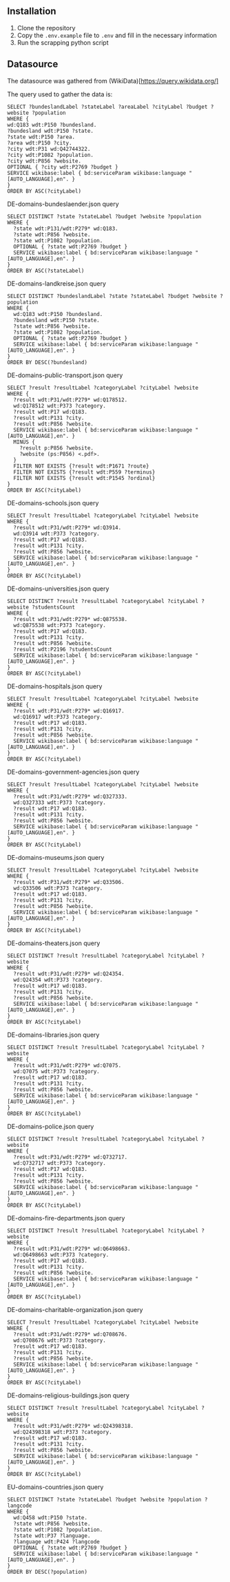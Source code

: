 ## Installation
1. Clone the repository
2. Copy the `.env.example` file to `.env` and fill in the necessary information
3. Run the scrapping python script

## Datasource
The datasource was gathered from (WikiData)[https://query.wikidata.org/]

The query used to gather the data is:
```sparql
SELECT ?bundeslandLabel ?stateLabel ?areaLabel ?cityLabel ?budget ?website ?population
WHERE {
wd:Q183 wdt:P150 ?bundesland.
?bundesland wdt:P150 ?state.
?state wdt:P150 ?area.
?area wdt:P150 ?city.
?city wdt:P31 wd:Q42744322.
?city wdt:P1082 ?population.
?city wdt:P856 ?website.
OPTIONAL { ?city wdt:P2769 ?budget }
SERVICE wikibase:label { bd:serviceParam wikibase:language "[AUTO_LANGUAGE],en". }
}
ORDER BY ASC(?cityLabel)
```

DE-domains-bundeslaender.json query
```sparql
SELECT DISTINCT ?state ?stateLabel ?budget ?website ?population
WHERE {
  ?state wdt:P131/wdt:P279* wd:Q183.
  ?state wdt:P856 ?website.
  ?state wdt:P1082 ?population.
  OPTIONAL { ?state wdt:P2769 ?budget }
  SERVICE wikibase:label { bd:serviceParam wikibase:language "[AUTO_LANGUAGE],en". }
}
ORDER BY ASC(?stateLabel)
```

DE-domains-landkreise.json query
```sparql
SELECT DISTINCT ?bundeslandLabel ?state ?stateLabel ?budget ?website ?population
WHERE {
  wd:Q183 wdt:P150 ?bundesland.
  ?bundesland wdt:P150 ?state.
  ?state wdt:P856 ?website.
  ?state wdt:P1082 ?population.
  OPTIONAL { ?state wdt:P2769 ?budget }
  SERVICE wikibase:label { bd:serviceParam wikibase:language "[AUTO_LANGUAGE],en". }
}
ORDER BY DESC(?bundesland)
```

DE-domains-public-transport.json query
```sparql
SELECT ?result ?resultLabel ?categoryLabel ?cityLabel ?website
WHERE {
  ?result wdt:P31/wdt:P279* wd:Q178512.
  wd:Q178512 wdt:P373 ?category.
  ?result wdt:P17 wd:Q183.
  ?result wdt:P131 ?city.
  ?result wdt:P856 ?website.
  SERVICE wikibase:label { bd:serviceParam wikibase:language "[AUTO_LANGUAGE],en". }
  MINUS {
    ?result p:P856 ?website.
    ?website (ps:P856) <.pdf>.
  }
  FILTER NOT EXISTS {?result wdt:P1671 ?route}
  FILTER NOT EXISTS {?result wdt:P559 ?terminus}
  FILTER NOT EXISTS {?result wdt:P1545 ?ordinal}
}
ORDER BY ASC(?cityLabel)
```

DE-domains-schools.json query
```sparql
SELECT ?result ?resultLabel ?categoryLabel ?cityLabel ?website
WHERE {
  ?result wdt:P31/wdt:P279* wd:Q3914.
  wd:Q3914 wdt:P373 ?category.
  ?result wdt:P17 wd:Q183.
  ?result wdt:P131 ?city.
  ?result wdt:P856 ?website.
  SERVICE wikibase:label { bd:serviceParam wikibase:language "[AUTO_LANGUAGE],en". }
}
ORDER BY ASC(?cityLabel)
```

DE-domains-universities.json query
```sparql
SELECT DISTINCT ?result ?resultLabel ?categoryLabel ?cityLabel ?website ?studentsCount
WHERE {
  ?result wdt:P31/wdt:P279* wd:Q875538.
  wd:Q875538 wdt:P373 ?category.
  ?result wdt:P17 wd:Q183.
  ?result wdt:P131 ?city.
  ?result wdt:P856 ?website.
  ?result wdt:P2196 ?studentsCount
  SERVICE wikibase:label { bd:serviceParam wikibase:language "[AUTO_LANGUAGE],en". }
}
ORDER BY ASC(?cityLabel)
```

DE-domains-hospitals.json query
```sparql
SELECT ?result ?resultLabel ?categoryLabel ?cityLabel ?website
WHERE {
  ?result wdt:P31/wdt:P279* wd:Q16917.
  wd:Q16917 wdt:P373 ?category.
  ?result wdt:P17 wd:Q183.
  ?result wdt:P131 ?city.
  ?result wdt:P856 ?website.
  SERVICE wikibase:label { bd:serviceParam wikibase:language "[AUTO_LANGUAGE],en". }
}
ORDER BY ASC(?cityLabel)
```

DE-domains-government-agencies.json query
```sparql
SELECT ?result ?resultLabel ?categoryLabel ?cityLabel ?website
WHERE {
  ?result wdt:P31/wdt:P279* wd:Q327333.
  wd:Q327333 wdt:P373 ?category.
  ?result wdt:P17 wd:Q183.
  ?result wdt:P131 ?city.
  ?result wdt:P856 ?website.
  SERVICE wikibase:label { bd:serviceParam wikibase:language "[AUTO_LANGUAGE],en". }
}
ORDER BY ASC(?cityLabel)
```

DE-domains-museums.json query
```sparql
SELECT ?result ?resultLabel ?categoryLabel ?cityLabel ?website
WHERE {
  ?result wdt:P31/wdt:P279* wd:Q33506.
  wd:Q33506 wdt:P373 ?category.
  ?result wdt:P17 wd:Q183.
  ?result wdt:P131 ?city.
  ?result wdt:P856 ?website.
  SERVICE wikibase:label { bd:serviceParam wikibase:language "[AUTO_LANGUAGE],en". }
}
ORDER BY ASC(?cityLabel)
```

DE-domains-theaters.json query
```sparql
SELECT DISTINCT ?result ?resultLabel ?categoryLabel ?cityLabel ?website
WHERE {
  ?result wdt:P31/wdt:P279* wd:Q24354.
  wd:Q24354 wdt:P373 ?category.
  ?result wdt:P17 wd:Q183.
  ?result wdt:P131 ?city.
  ?result wdt:P856 ?website.
  SERVICE wikibase:label { bd:serviceParam wikibase:language "[AUTO_LANGUAGE],en". }
}
ORDER BY ASC(?cityLabel)
```

DE-domains-libraries.json query
```sparql
SELECT DISTINCT ?result ?resultLabel ?categoryLabel ?cityLabel ?website
WHERE {
  ?result wdt:P31/wdt:P279* wd:Q7075.
  wd:Q7075 wdt:P373 ?category.
  ?result wdt:P17 wd:Q183.
  ?result wdt:P131 ?city.
  ?result wdt:P856 ?website.
  SERVICE wikibase:label { bd:serviceParam wikibase:language "[AUTO_LANGUAGE],en". }
}
ORDER BY ASC(?cityLabel)
```

DE-domains-police.json query
```sparql
SELECT DISTINCT ?result ?resultLabel ?categoryLabel ?cityLabel ?website
WHERE {
  ?result wdt:P31/wdt:P279* wd:Q732717.
  wd:Q732717 wdt:P373 ?category.
  ?result wdt:P17 wd:Q183.
  ?result wdt:P131 ?city.
  ?result wdt:P856 ?website.
  SERVICE wikibase:label { bd:serviceParam wikibase:language "[AUTO_LANGUAGE],en". }
}
ORDER BY ASC(?cityLabel)
```

DE-domains-fire-departments.json query
```sparql
SELECT DISTINCT ?result ?resultLabel ?categoryLabel ?cityLabel ?website
WHERE {
  ?result wdt:P31/wdt:P279* wd:Q6498663.
  wd:Q6498663 wdt:P373 ?category.
  ?result wdt:P17 wd:Q183.
  ?result wdt:P131 ?city.
  ?result wdt:P856 ?website.
  SERVICE wikibase:label { bd:serviceParam wikibase:language "[AUTO_LANGUAGE],en". }
}
ORDER BY ASC(?cityLabel)
```

DE-domains-charitable-organization.json query
```sparql
SELECT ?result ?resultLabel ?categoryLabel ?cityLabel ?website
WHERE {
  ?result wdt:P31/wdt:P279* wd:Q708676.
  wd:Q708676 wdt:P373 ?category.
  ?result wdt:P17 wd:Q183.
  ?result wdt:P131 ?city.
  ?result wdt:P856 ?website.
  SERVICE wikibase:label { bd:serviceParam wikibase:language "[AUTO_LANGUAGE],en". }
}
ORDER BY ASC(?cityLabel)
```

DE-domains-religious-buildings.json query
```sparql
SELECT DISTINCT ?result ?resultLabel ?categoryLabel ?cityLabel ?website
WHERE {
  ?result wdt:P31/wdt:P279* wd:Q24398318.
  wd:Q24398318 wdt:P373 ?category.
  ?result wdt:P17 wd:Q183.
  ?result wdt:P131 ?city.
  ?result wdt:P856 ?website.
  SERVICE wikibase:label { bd:serviceParam wikibase:language "[AUTO_LANGUAGE],en". }
}
ORDER BY ASC(?cityLabel)
```

EU-domains-countries.json query
```sparql
SELECT DISTINCT ?state ?stateLabel ?budget ?website ?population ?langcode
WHERE {
  wd:Q458 wdt:P150 ?state.
  ?state wdt:P856 ?website.
  ?state wdt:P1082 ?population.
  ?state wdt:P37 ?language.
  ?language wdt:P424 ?langcode
  OPTIONAL { ?state wdt:P2769 ?budget }
  SERVICE wikibase:label { bd:serviceParam wikibase:language "[AUTO_LANGUAGE],en". }
}
ORDER BY DESC(?population)
```
